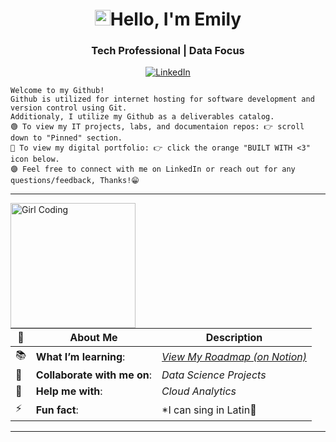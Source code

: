 <!---
emilysporter/emilysporter is a ✨ special ✨ repository because its `README.md` (this file) appears on your GitHub profile.
You can click the Preview link to take a look at your changes.
--->


<h1 align="center"> <img src="https://media.giphy.com/media/hvRJCLFzcasrR4ia7z/giphy.gif" height ="25px" width="25px">Hello, I'm Emily  </h1>

<h3 align="center">  Tech Professional | Data Focus </h3> 

<p align="center"> 
<a href="www.linkedin.com/in/emily-porter-40637a13a"><img alt="LinkedIn" src="https://img.shields.io/badge/LinkedIn-0077B5?style=for-the-badge&logo=linkedin&logoColor=white/"></a>


<pre><code>Welcome to my Github! 
Github is utilized for internet hosting for software development and version control using Git. 
Additionaly, I utilize my Github as a deliverables catalog. 
🟢 To view my IT projects, labs, and documentaion repos: 👉 scroll down to "Pinned" section.
🔵 To view my digital portfolio: 👉 click the orange "BUILT WITH <3" icon below.
🟣 Feel free to connect with me on LinkedIn or reach out for any questions/feedback, Thanks!😁
</code></pre>
---------------------------------------------------------------------------------------------------------------------------------------------------------------------------------

<img alt="Girl Coding" src="https://media.giphy.com/media/3osxYc2axjCJNsCXyE/giphy.gif"  width="200" height="200" align="left"/>

 <!---
 (https://media.giphy.com/media/TncmRRvEGVoVcHgaAb/giphy.gif)
 (https://media.giphy.com/media/dxNq4O1v1wH2CcfnrK/giphy.gif)
  --->

| 🔭 | About Me | Description  |
| --------|-----------| ----------- |
| 📚 | **What I’m learning**: | [*View My Roadmap (on Notion)*](https://sky-packet-f2e.notion.site/21095d5adc1a4a77916c1a849420bf71?v=e5304eb3aefa421b97b8c4f8b640d4eb) |
| 👯 | **Collaborate with me on**: | *Data Science Projects* |
| 🤔 | **Help me with**: | *Cloud Analytics* |
| ⚡   | **Fun fact**: | *I can sing in Latin🎼|

---------------------------------------------------------------------------------------------------------------------------------------------------------------------------------

<h3 align="center"> 
<!---
<a href="    "><img alt="<3" src="http://ForTheBadge.com/images/badges/built-with-love.svg ">
--->
<!---
https://ivanvlademirs.github.io/Digital_Career_Portfolio/
--->
</h3>



